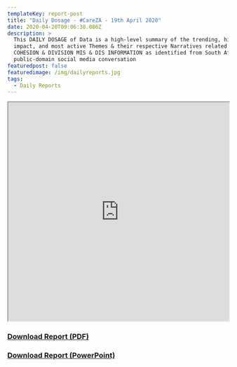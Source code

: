 ```yaml
---
templateKey: report-post
title: "Daily Dosage - #CareZA - 19th April 2020"
date: 2020-04-20T09:06:38.086Z
description: >
  This DAILY DOSAGE of Data is a high-level summary of the trending, highest
  impact, and most active Themes & their respective Narratives related to SOCIAL
  COHESION & DIVISION MIS & DIS INFORMATION as identified from South African
  public-domain social media conversation
featuredpost: false
featuredimage: /img/dailyreports.jpg
tags:
  - Daily Reports
---
```

<iframe src="https://drive.google.com/file/d/1ubXxKeYPiSjtrOCQSi-nw_GFabF7SMUB/preview" width="100%" height="500"></iframe>
<a href="https://drive.google.com/u/0/uc?id=1ubXxKeYPiSjtrOCQSi-nw_GFabF7SMUB&export=download" target="blank"><h3><strong>Download Report (PDF)</h3></strong></a>
<a href="https://docs.google.com/presentation/d/1FrMFrPVXQZGu3AduPHHRafdrW6KM0iV_0E7byA2CYrw/edit?usp=sharing" target="blank"><h3><strong>Download Report (PowerPoint)</h3></strong></a>



